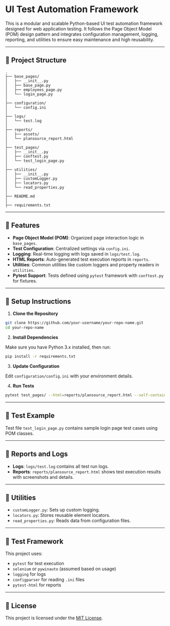 # UI Test Automation Framework

This is a modular and scalable Python-based UI test automation framework designed for web application testing. It follows the Page Object Model (POM) design pattern and integrates configuration management, logging, reporting, and utilities to ensure easy maintenance and high reusability.

---

## 📁 Project Structure

```
.
├── base_pages/
│   ├── __init__.py
│   ├── base_page.py
│   ├── employees_page.py
│   └── login_page.py
│
├── configuration/
│   └── config.ini
│
├── logs/
│   └── test.log
│
├── reports/
│   ├── assets/
│   └── plansource_report.html
│
├── test_pages/
│   ├── __init__.py
│   ├── conftest.py
│   └── test_login_page.py
│
├── utilities/
│   ├── __init__.py
│   ├── customLogger.py
│   ├── locators.py
│   └── read_properties.py
│  
├── README.md
│
├── requirements.txt 
```

---

## 🚀 Features

- **Page Object Model (POM)**: Organized page interaction logic in `base_pages`.
- **Test Configuration**: Centralized settings via `config.ini`.
- **Logging**: Real-time logging with logs saved in `logs/test.log`.
- **HTML Reports**: Auto-generated test execution reports in `reports`.
- **Utilities**: Common utilities like custom loggers and property readers in `utilities`.
- **Pytest Support**: Tests defined using `pytest` framework with `conftest.py` for fixtures.

---

## 🔧 Setup Instructions

1. **Clone the Repository**

```bash
git clone https://github.com/your-username/your-repo-name.git
cd your-repo-name
```

2. **Install Dependencies**

Make sure you have Python 3.x installed, then run:

```bash
pip install -r requirements.txt
```

3. **Update Configuration**

Edit `configuration/config.ini` with your environment details.

4. **Run Tests**

```bash
pytest test_pages/ --html=reports/plansource_report.html --self-contained-html
```

---

## 📜 Test Example

Test file `test_login_page.py` contains sample login page test cases using POM classes.

---

## 📂 Reports and Logs

- **Logs**: `logs/test.log` contains all test run logs.
- **Reports**: `reports/plansource_report.html` shows test execution results with screenshots and details.

---

## 🧰 Utilities

- `customLogger.py`: Sets up custom logging.
- `locators.py`: Stores reusable element locators.
- `read_properties.py`: Reads data from configuration files.

---

## 🧪 Test Framework

This project uses:

- `pytest` for test execution
- `selenium` or `pywinauto` (assumed based on usage)
- `logging` for logs
- `configparser` for reading `.ini` files
- `pytest-html` for reports

---

## 📝 License

This project is licensed under the [MIT License](LICENSE).
